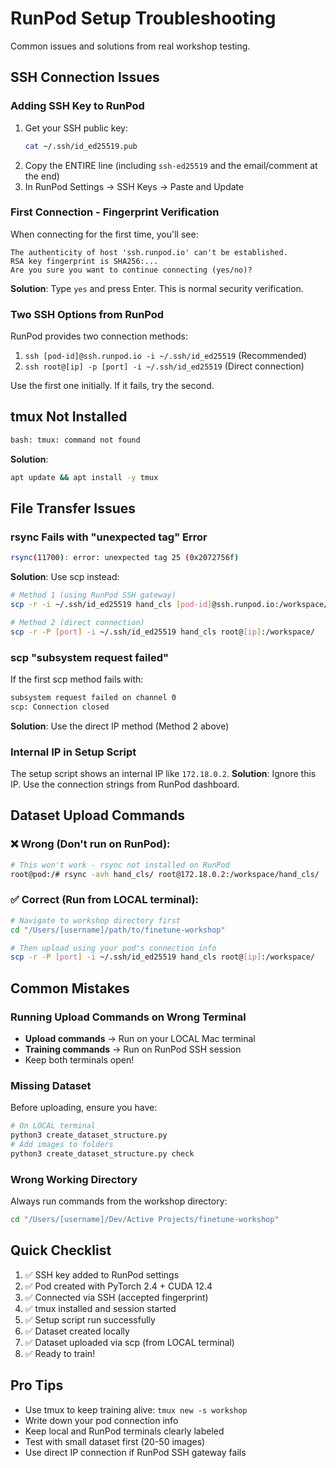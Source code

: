 # RunPod Setup Troubleshooting

Common issues and solutions from real workshop testing.

## SSH Connection Issues

### Adding SSH Key to RunPod
1. Get your SSH public key:
   ```bash
   cat ~/.ssh/id_ed25519.pub
   ```
2. Copy the ENTIRE line (including `ssh-ed25519` and the email/comment at the end)
3. In RunPod Settings → SSH Keys → Paste and Update

### First Connection - Fingerprint Verification
When connecting for the first time, you'll see:
```
The authenticity of host 'ssh.runpod.io' can't be established.
RSA key fingerprint is SHA256:...
Are you sure you want to continue connecting (yes/no)?
```
**Solution**: Type `yes` and press Enter. This is normal security verification.

### Two SSH Options from RunPod
RunPod provides two connection methods:
1. `ssh [pod-id]@ssh.runpod.io -i ~/.ssh/id_ed25519` (Recommended)
2. `ssh root@[ip] -p [port] -i ~/.ssh/id_ed25519` (Direct connection)

Use the first one initially. If it fails, try the second.

## tmux Not Installed
```bash
bash: tmux: command not found
```
**Solution**:
```bash
apt update && apt install -y tmux
```

## File Transfer Issues

### rsync Fails with "unexpected tag" Error
```bash
rsync(11700): error: unexpected tag 25 (0x2072756f)
```
**Solution**: Use scp instead:
```bash
# Method 1 (using RunPod SSH gateway)
scp -r -i ~/.ssh/id_ed25519 hand_cls [pod-id]@ssh.runpod.io:/workspace/

# Method 2 (direct connection)
scp -r -P [port] -i ~/.ssh/id_ed25519 hand_cls root@[ip]:/workspace/
```

### scp "subsystem request failed"
If the first scp method fails with:
```bash
subsystem request failed on channel 0
scp: Connection closed
```
**Solution**: Use the direct IP method (Method 2 above)

### Internal IP in Setup Script
The setup script shows an internal IP like `172.18.0.2`. 
**Solution**: Ignore this IP. Use the connection strings from RunPod dashboard.

## Dataset Upload Commands

### ❌ Wrong (Don't run on RunPod):
```bash
# This won't work - rsync not installed on RunPod
root@pod:/# rsync -avh hand_cls/ root@172.18.0.2:/workspace/hand_cls/
```

### ✅ Correct (Run from LOCAL terminal):
```bash
# Navigate to workshop directory first
cd "/Users/[username]/path/to/finetune-workshop"

# Then upload using your pod's connection info
scp -r -P [port] -i ~/.ssh/id_ed25519 hand_cls root@[ip]:/workspace/
```

## Common Mistakes

### Running Upload Commands on Wrong Terminal
- **Upload commands** → Run on your LOCAL Mac terminal
- **Training commands** → Run on RunPod SSH session
- Keep both terminals open!

### Missing Dataset
Before uploading, ensure you have:
```bash
# On LOCAL terminal
python3 create_dataset_structure.py
# Add images to folders
python3 create_dataset_structure.py check
```

### Wrong Working Directory
Always run commands from the workshop directory:
```bash
cd "/Users/[username]/Dev/Active Projects/finetune-workshop"
```

## Quick Checklist

1. ✅ SSH key added to RunPod settings
2. ✅ Pod created with PyTorch 2.4 + CUDA 12.4
3. ✅ Connected via SSH (accepted fingerprint)
4. ✅ tmux installed and session started
5. ✅ Setup script run successfully
6. ✅ Dataset created locally
7. ✅ Dataset uploaded via scp (from LOCAL terminal)
8. ✅ Ready to train!

## Pro Tips

- Use tmux to keep training alive: `tmux new -s workshop`
- Write down your pod connection info
- Keep local and RunPod terminals clearly labeled
- Test with small dataset first (20-50 images)
- Use direct IP connection if RunPod SSH gateway fails